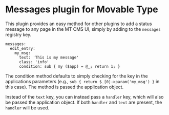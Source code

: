 # Messages plugin for Movable Type

This plugin provides an easy method for other plugins to add a status message to any page in the MT CMS UI, simply by adding to the `messages` registry key.

    messages:
      edit_entry:
        my_msg:
          text: 'This is my message'
          class: 'info'
          condition: sub { my ($app) = @_; return 1; }
	  
The condition method defaults to simply checking for the key in the applications parameters (e.g., `sub { return $_[0]->param('my_msg') }` in this case).  The method is passed the application object.

Instead of the `text` key, you can instead pass a `handler` key, which will also be passed the application object.  If both `handler` and `text` are present, the `handler` will be used.
